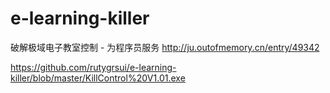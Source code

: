# e-learning-killer

破解极域电子教室控制 - 为程序员服务
http://ju.outofmemory.cn/entry/49342


https://github.com/rutygrsui/e-learning-killer/blob/master/KillControl%20V1.01.exe


